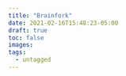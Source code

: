```yaml
---
title: "Brainfork"
date: 2021-02-16T15:48:23-05:00
draft: true
toc: false
images:
tags:
  - untagged
---
```


